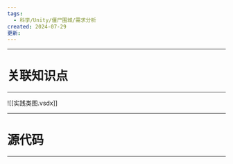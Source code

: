 ```yaml
---
tags:
  - 科学/Unity/僵尸围城/需求分析
created: 2024-07-29
更新:
---
```


---
# 关联知识点



---

![[实践类图.vsdx]]

---
# 源代码


---